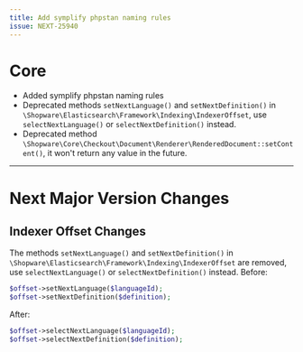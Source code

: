 ```yaml
---
title: Add symplify phpstan naming rules
issue: NEXT-25940
---
```

# Core
* Added symplify phpstan naming rules
* Deprecated methods `setNextLanguage()` and `setNextDefinition()` in `\Shopware\Elasticsearch\Framework\Indexing\IndexerOffset`, use `selectNextLanguage()` or `selectNextDefinition()` instead.
* Deprecated method `\Shopware\Core\Checkout\Document\Renderer\RenderedDocument::setContent()`, it won't return any value in the future.
___
# Next Major Version Changes

## Indexer Offset Changes

The methods `setNextLanguage()` and `setNextDefinition()` in `\Shopware\Elasticsearch\Framework\Indexing\IndexerOffset` are removed, use `selectNextLanguage()` or `selectNextDefinition()` instead.
Before:
```php 
$offset->setNextLanguage($languageId);
$offset->setNextDefinition($definition);
```

After:
```php
$offset->selectNextLanguage($languageId);
$offset->selectNextDefinition($definition);
```
